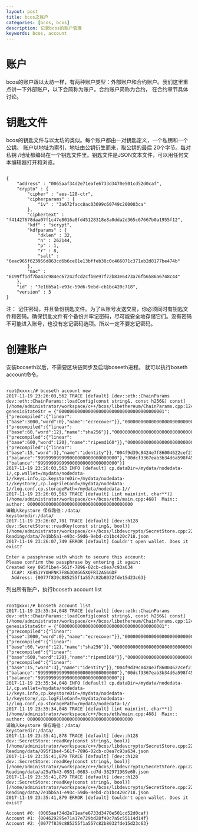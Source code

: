 ```yaml
---
layout: post
title: bcos之账户
categories: [bcos, bcos]
description: 记录bcos的账户管理
keywords: bcos, account
---
```


# 账户
bcos的账户跟以太坊一样，有两种账户类型：外部账户和合约账户。我们这里重点讲一下外部账户，以下会简称为账户。合约账户简称为合约， 在合约章节具体讨论。


# 钥匙文件
bcos的钥匙文件与以太坊的类似。每个账户都由一对钥匙定义，一个私钥和一个公钥。 账户以地址为索引，地址由公钥衍生而来，取公钥的最后 20个字节。每对私钥 /地址都编码在一个钥匙文件里。钥匙文件是JSON文本文件，可以用任何文本编辑器打开和浏览。
<pre><code>
{
    "address" : "0065aaf34d2e71eafe6733d3470e501cd52d0caf",
    "crypto" : {
        "cipher" : "aes-128-ctr",
        "cipherparams" : {
            "iv" : "3a672facc8ac03699c60749c200003ca"
        },
        "ciphertext" : "f41427678daa07f1c47e8016a8fd45128318e8a0dda2d365c67667b0a1955f12",
        "kdf" : "scrypt",
        "kdfparams" : {
            "dklen" : 32,
            "n" : 262144,
            "p" : 1,
            "r" : 8,
            "salt" : "6eac965f623956d863cd6b6ce81e13bffeb30c0c466071c371eb2d8177be474b"
        },
        "mac" : "6199ff1df7ba43c984ec67242fcd2cfb0e97f72b83e6473a76fb6586a6748c44"
    },
    "id" : "7e1bb5a1-e93c-59d6-9ebd-cb1bc420c718",
    "version" : 3
}
</code></pre>

注： 记住密码，并且备份钥匙文件。为了从账号发送交易，你必须同时有钥匙文件和密码。确保钥匙文件有个备份并牢记密码，尽可能安全地存储它们。没有密码不可能进入账号，也没有忘记密码选项。所以一定不要忘记密码。
# 创建账户

安装bcoseth以后，不需要区块链同步及启动boseeth进程。 就可以执行boseth account命令。
<pre><code>
root@xxxx:/# bcoseth account new
2017-11-19 23:26:03,562 TRACE [default] [dev::eth::ChainParams dev::eth::ChainParams::loadConfig(const string&, const h256&) const] [/home/administrator/workspace/c++/bcos/libethereum/ChainParams.cpp:124] genesisStateStr = {"0000000000000000000000000000000000000001":{"precompiled":{"linear":{"base":3000,"word":0},"name":"ecrecover"}},"0000000000000000000000000000000000000002":{"precompiled":{"linear":{"base":60,"word":12},"name":"sha256"}},"0000000000000000000000000000000000000003":{"precompiled":{"linear":{"base":600,"word":120},"name":"ripemd160"}},"0000000000000000000000000000000000000004":{"precompiled":{"linear":{"base":15,"word":3},"name":"identity"}},"004f9d39c8424e7f86004622cef21a0bbe140bfa":{"balance":"999999999999000000000000000000"},"00dcf3367eab3b34d6a598f453d1aee9146b50f3":{"balance":"999999999999000000000000000000"}}
2017-11-19 23:26:03,563 INFO [default] cp.dataDir=/mydata/nodedata-1/,cp.wallet=/mydata/nodedata-1//keys.info,cp.keystoreDir=/mydata/nodedata-1//keystore/,cp.logFileConf=/mydata/nodedata-1//log.conf,cp.storagePath=/mydata/nodedata-1//
2017-11-19 23:26:03,563 TRACE [default] [int main(int, char**)] [/home/administrator/workspace/c++/bcos/eth/main.cpp:468]  Main:: author: 0000000000000000000000000000000000000000
请输入keystore 保存路径：/data/
keystoredir:/data/
2017-11-19 23:26:07,701 TRACE [default] [dev::h128 dev::SecretStore::readKey(const string&, bool)] [/home/administrator/workspace/c++/bcos/libdevcrypto/SecretStore.cpp:227] Reading/data/7e1bb5a1-e93c-59d6-9ebd-cb1bc420c718.json
2017-11-19 23:26:07,749 ERROR [default] Couldn't open wallet. Does it exist?

Enter a passphrase with which to secure this account:
Please confirm the passphrase by entering it again: 
Created key 095f1be4-561f-7896-02cb-c0ea7c93a634
  ICAP: XE451YY0HFNK7F8G3QAGG5XQFRI2AS6GDF
  Address: {0077f839c885255f1a557c82b8032fde15d23c63}
</code></pre>

列出所有账户，执行bcoseth account list
<pre><code>
root@xxx:/# bcoseth account list
2017-11-19 23:35:34,048 TRACE [default] [dev::eth::ChainParams dev::eth::ChainParams::loadConfig(const string&, const h256&) const] [/home/administrator/workspace/c++/bcos/libethereum/ChainParams.cpp:124] genesisStateStr = {"0000000000000000000000000000000000000001":{"precompiled":{"linear":{"base":3000,"word":0},"name":"ecrecover"}},"0000000000000000000000000000000000000002":{"precompiled":{"linear":{"base":60,"word":12},"name":"sha256"}},"0000000000000000000000000000000000000003":{"precompiled":{"linear":{"base":600,"word":120},"name":"ripemd160"}},"0000000000000000000000000000000000000004":{"precompiled":{"linear":{"base":15,"word":3},"name":"identity"}},"004f9d39c8424e7f86004622cef21a0bbe140bfa":{"balance":"999999999999000000000000000000"},"00dcf3367eab3b34d6a598f453d1aee9146b50f3":{"balance":"999999999999000000000000000000"}}
2017-11-19 23:35:34,048 INFO [default] cp.dataDir=/mydata/nodedata-1/,cp.wallet=/mydata/nodedata-1//keys.info,cp.keystoreDir=/mydata/nodedata-1//keystore/,cp.logFileConf=/mydata/nodedata-1//log.conf,cp.storagePath=/mydata/nodedata-1//
2017-11-19 23:35:34,048 TRACE [default] [int main(int, char**)] [/home/administrator/workspace/c++/bcos/eth/main.cpp:468]  Main:: author: 0000000000000000000000000000000000000000
请输入keystore 保存路径：/data/
keystoredir:/data/
2017-11-19 23:35:41,878 TRACE [default] [dev::h128 dev::SecretStore::readKey(const string&, bool)] [/home/administrator/workspace/c++/bcos/libdevcrypto/SecretStore.cpp:227] Reading/data/095f1be4-561f-7896-02cb-c0ea7c93a634.json
2017-11-19 23:35:41,879 TRACE [default] [dev::h128 dev::SecretStore::readKey(const string&, bool)] [/home/administrator/workspace/c++/bcos/libdevcrypto/SecretStore.cpp:227] Reading/data/a25a7b43-0931-0683-cd7d-382971969e60.json
2017-11-19 23:35:41,879 TRACE [default] [dev::h128 dev::SecretStore::readKey(const string&, bool)] [/home/administrator/workspace/c++/bcos/libdevcrypto/SecretStore.cpp:227] Reading/data/7e1bb5a1-e93c-59d6-9ebd-cb1bc420c718.json
2017-11-19 23:35:41,879 ERROR [default] Couldn't open wallet. Does it exist?

Account #0: {0065aaf34d2e71eafe6733d3470e501cd52d0caf}
Account #1: {004629295e71a17e729bd28f40c7a5c55114d14f}
Account #2: {0077f839c885255f1a557c82b8032fde15d23c63}
</code></pre>


